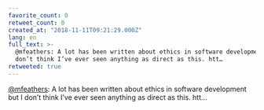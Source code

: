 ```yaml
---
favorite_count: 0
retweet_count: 0
created_at: "2018-11-11T09:21:29.000Z"
lang: en
full_text: >-
  @mfeathers: A lot has been written about ethics in software development but I
  don’t think I’ve ever seen anything as direct as this. htt…
retweeted: true
---
```


[@mfeathers](https://twitter.com/mfeathers): A lot has been written about ethics
in software development but I don’t think I’ve ever seen anything as direct as
this. htt…
